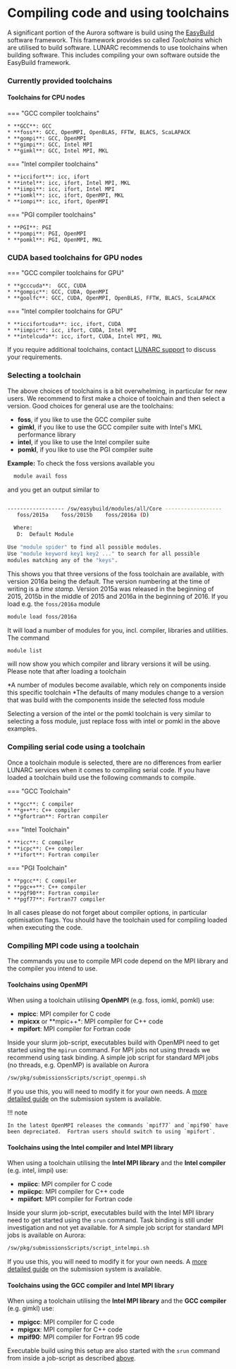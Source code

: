 # Compiling code and using toolchains

A significant portion of the Aurora software is build using the [EasyBuild](http://hpcugent.github.io/easybuild/) software framework.  This framework provides so called *Toolchains* which are utilised to build software.  LUNARC recommends to use toolchains when building software.  This includes compiling your own software outside the EasyBuild framework.

### Currently provided toolchains

#### Toolchains for CPU nodes

=== "GCC compiler toolchains"

    * **GCC**: GCC
    * **foss**: GCC, OpenMPI, OpenBLAS, FFTW, BLACS, ScaLAPACK
    * **gompi**: GCC, OpenMPI
    * **gimpi**: GCC, Intel MPI
    * **gimkl**: GCC, Intel MPI, MKL

=== "Intel compiler toolchains"

    * **iccifort**: icc, ifort
    * **intel**: icc, ifort, Intel MPI, MKL
    * **iimpi**: icc, ifort, Intel MPI
    * **iomkl**: icc, ifort, OpenMPI, MKL
    * **iompi**: icc, ifort, OpenMPI

=== "PGI compiler toolchains"
 
    * **PGI**: PGI
    * **pompi**: PGI, OpenMPI
    * **pomkl**: PGI, OpenMPI, MKL

### CUDA based toolchains for GPU nodes

=== "GCC compiler toolchains for GPU"

    * **gcccuda**:  GCC, CUDA
    * **gompic**: GCC, CUDA, OpenMPI
    * **goolfc**: GCC, CUDA, OpenMPI, OpenBLAS, FFTW, BLACS, ScaLAPACK

=== "Intel compiler toolchains for GPU"

    * **iccifortcuda**: icc, ifort, CUDA
    * **iimpic**: icc, ifort, CUDA, Intel MPI
    * **intelcuda**: icc, ifort, CUDA, Intel MPI, MKL

If you require additional toolchains, contact [LUNARC support](http://www.lunarc.lu.se/support/support-form/) to discuss your requirements.

### Selecting a toolchain

The above choices of toolchains is a bit overwhelming, in particular for new users.  We recommend to first make a choice of toolchain and then select a version.  Good choices for general use are the toolchains:

* **foss**, if you like to use the GCC compiler suite
* **gimkl**, if you like to use the GCC compiler suite with Intel's MKL performance library
* **intel**, if you like to use the Intel compiler suite
* **pomkl**, if you like to use the PGI compiler suite

**Example:** To check the foss versions available you

```bash
  module avail foss
```
and you get an output similar to

```bash

------------------ /sw/easybuild/modules/all/Core ------------------
   foss/2015a    foss/2015b    foss/2016a (D)

  Where:
   D:  Default Module

Use "module spider" to find all possible modules.
Use "module keyword key1 key2 ..." to search for all possible
modules matching any of the "keys".

```
This shows you that three versions of the foss toolchain are available, with version 2016a being the default.  The version numbering at the time of writing is a *time stamp*.  Version 2015a was released in the beginning of 2015, 2015b in the middle of 2015 and 2016a in the beginning of 2016.  If you load e.g. the `foss/2016a` module
```bash
module load foss/2016a
```
It will load a number of modules for you, incl. compiler, libraries and utilities.  The command 
```bash
module list
```
will now show you which compiler and library versions it will be using.  Please note that after loading a toolchain

*A number of modules become available, which rely on components inside this specific toolchain 
*The defaults of many modules change to a version that was build with the components inside the selected foss module

Selecting a version of the intel or the pomkl toolchain is very similar to selecting a foss module, just replace foss with intel or pomkl in the above examples.

### Compiling serial code using a toolchain

Once a toolchain module is selected, there are no differences from earlier LUNARC services when it comes to compiling serial code.
If you have loaded a toolchain build use the following commands to compile.

=== "GCC Toolchain"

    * **gcc**: C compiler
    * **g++**: C++ compiler
    * **gfortran**: Fortran compiler

=== "Intel Toolchain"

    * **icc**: C compiler
    * **icpc**: C++ compiler
    * **ifort**: Fortran compiler

=== "PGI Toolchain"

    * **pgcc**: C compiler
    * **pgc++**: C++ compiler
    * **pgf90**: Fortran compiler
    * **pgf77**: Fortran77 compiler
 
In all cases please do not forget about compiler options, in particular optimisation flags.  You should have the toolchain used for compiling loaded when executing the code.

### Compiling MPI code using a toolchain

The commands you use to compile MPI code depend on the MPI library and the compiler you intend to use.  

#### Toolchains using OpenMPI
When using a toolchain utilising **OpenMPI** (e.g. foss, iomkl, pomkl) use: 

* **mpicc**: MPI compiler for C code
* **mpicxx** or **mpic++*: MPI compiler for C++ code
* **mpifort**: MPI compiler for Fortran code
 
Inside your slurm job-script, executables build with OpenMPI need to get started using the `mpirun` command.  For MPI jobs not using threads we recommend using task binding.  A simple job script for standard MPI jobs (no threads, e.g. OpenMP) is available on Aurora
```bash
/sw/pkg/submissionsScripts/script_openmpi.sh
```
If you use this, you will need to modify it for your own needs.  A [more detailed guide](http://lunarc-documentation.readthedocs.org/en/latest/batch_system/) on the submission system is available.
 
!!! note 

    In the latest OpenMPI releases the commands `mpif77` and `mpif90` have been depreciated.  Fortran users should switch to using `mpifort`.

#### Toolchains using the Intel compiler and Intel MPI library
When using a toolchain utilising the **Intel MPI library** and the **Intel compiler** (e.g. intel, iimpi) use:

* **mpiicc**: MPI compiler for C code
* **mpiicpc**: MPI compiler for C++ code
* **mpiifort**: MPI compiler for Fortran code
 
Inside your slurm job-script, executables build with the Intel MPI library need to get started using the `srun` command.  Task binding is still under investigation and not yet available.  for A simple job script for standard MPI jobs is available on Aurora:
```bash
/sw/pkg/submissionsScripts/script_intelmpi.sh
```
If you use this, you will need to modify it for your own needs.  A [more detailed guide](http://lunarc-documentation.readthedocs.org/en/latest/batch_system/) on the submission system is available.


#### Toolchains using the GCC compiler and Intel MPI library
When using a toolchain utilising the **Intel MPI library** and the **GCC compiler** (e.g. gimkl) use:

* **mpigcc**: MPI compiler for C code
* **mpigxx**: MPI compiler for C++ code
* **mpif90**: MPI compiler for Fortran 95 code

Executable build using this setup are also started with the `srun` command from inside a job-script as described [above](#toolchains-using-the-intel-compiler-and-intel-mpi-library).


